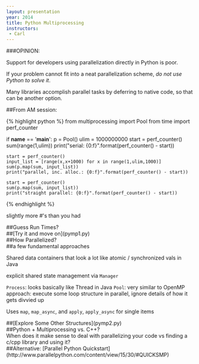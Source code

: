 ```yaml
---
layout: presentation
year: 2014
title: Python Multiprocessing
instructors:
 - Carl
---
```

<section markdown="block">
###OPINION:

Support for developers using parallelization directly in Python is poor.

If your problem cannot fit into a neat parallelization scheme, *do not use Python
to solve it*.

Many libraries accomplish parallel tasks by deferring to native code, so that
can be another option.
</section>

<section markdown="block">
##From AM session:

{% highlight python %}
from multiprocessing import Pool
from time import perf_counter

if __name__ == '__main__':
    p = Pool()
    ulim = 1000000000
    start = perf_counter()
    sum(range(1,ulim))
    print("serial: {0:f}".format(perf_counter() - start))

    start = perf_counter()
    input_list = [range(x,x+1000) for x in range(1,ulim,1000)]
    sum(p.map(sum, input_list))
    print("parallel, inc. alloc.: {0:f}".format(perf_counter() - start))

    start = perf_counter()
    sum(p.map(sum, input_list))
    print("straight parallel: {0:f}".format(perf_counter() - start))
{% endhighlight %}

slightly more \#\'s than you had
</section>

<section>

<section markdown="block">
##Guess Run Times?
</section>

<section markdown="block">
##[Try it and move on](pymp1.py)
</section>

<section markdown="block">
##How Parallelized?
</section>

</section>


<section markdown="block">
##a few fundamental approaches

Shared data containers that look a lot like atomic / synchronized vals in Java

explicit shared state management via `Manager`

`Process`: looks basically like Thread in Java
`Pool`: very similar to OpenMP approach: execute some loop structure in
parallel, ignore details of how it gets divvied up

Uses `map`, `map_async`, and `apply`, `apply_async` for single items
</section>

<section markdown="block">
##[Explore Some Other Structures](pymp2.py)
</section>

<section markdown="block">
##Python + Multiprocessing vs. C++?

<aside class="notes" markdown="block">
When does it make sense to deal with parallelizing your code vs finding a c/cpp
library and using it?
</aside>
</section>

<section markdown="block">
##Alternative: [Parallel Python Quickstart](http://www.parallelpython.com/content/view/15/30/#QUICKSMP)
</section>

